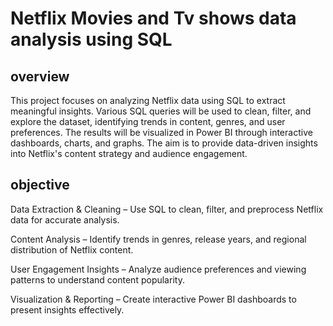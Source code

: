 # Netflix Movies and Tv shows data analysis using SQL 
## overview
  This project focuses on analyzing Netflix data using SQL to extract meaningful insights. Various SQL queries will be used to clean, filter, and explore the dataset, identifying trends in content, genres, and user preferences. The results will be visualized in Power BI through interactive dashboards, charts, and graphs. The aim is to provide data-driven insights into Netflix's content strategy and audience engagement.

## objective
Data Extraction & Cleaning – Use SQL to clean, filter, and preprocess Netflix data for accurate analysis.

Content Analysis – Identify trends in genres, release years, and regional distribution of Netflix content.

User Engagement Insights – Analyze audience preferences and viewing patterns to understand content popularity.

Visualization & Reporting – Create interactive Power BI dashboards to present insights effectively.

